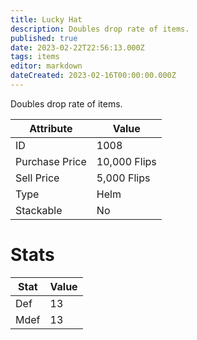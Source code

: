 ```yaml
---
title: Lucky Hat
description: Doubles drop rate of items.
published: true
date: 2023-02-22T22:56:13.000Z
tags: items
editor: markdown
dateCreated: 2023-02-16T00:00:00.000Z
---
```


Doubles drop rate of items.

|Attribute|Value|
|-|-|
|ID|1008|
|Purchase Price|10,000 Flips|
|Sell Price|5,000 Flips|
|Type|Helm|
|Stackable|No|

# Stats
|Stat|Value|
|-|-|
|Def|13|
|Mdef|13|
